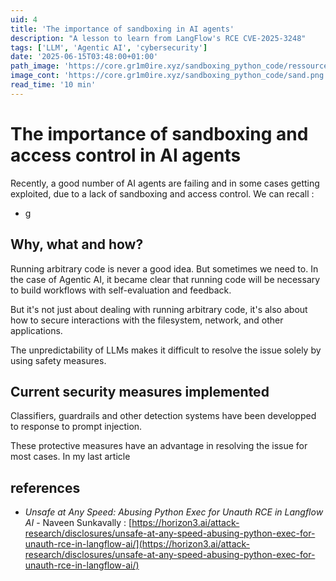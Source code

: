 ```yaml
---
uid: 4
title: 'The importance of sandboxing in AI agents'
description: "A lesson to learn from LangFlow's RCE CVE-2025-3248"
tags: ['LLM', 'Agentic AI', 'cybersecurity']
date: '2025-06-15T03:48:00+01:00'
path_image: 'https://core.gr1m0ire.xyz/sandboxing_python_code/ressources/'
image_cont: 'https://core.gr1m0ire.xyz/sandboxing_python_code/sand.png'
read_time: '10 min'
---
```


# The importance of sandboxing and access control in AI agents 

Recently, a good number of AI agents are failing and in some cases getting exploited, due to a lack of sandboxing and access control. 
We can recall :
- g


## Why, what and how? 

Running arbitrary code is never a good idea. But sometimes we need to. In the case of Agentic AI, it became clear that running code will be necessary to build workflows with self-evaluation and feedback. 

But it's not just about dealing with running arbitrary code, it's also about how to secure interactions with the filesystem, network, and other applications. 

The unpredictability of LLMs makes it difficult to resolve the issue solely by using safety measures.  



## Current security measures implemented
Classifiers, guardrails and other detection systems have been developped to response to prompt injection. 

These protective measures have an advantage in resolving the issue for most cases. 
In my last article 



## references
- *Unsafe at Any Speed: Abusing Python Exec for Unauth RCE in Langflow AI* - Naveen Sunkavally : [https://horizon3.ai/attack-research/disclosures/unsafe-at-any-speed-abusing-python-exec-for-unauth-rce-in-langflow-ai/](https://horizon3.ai/attack-research/disclosures/unsafe-at-any-speed-abusing-python-exec-for-unauth-rce-in-langflow-ai/)